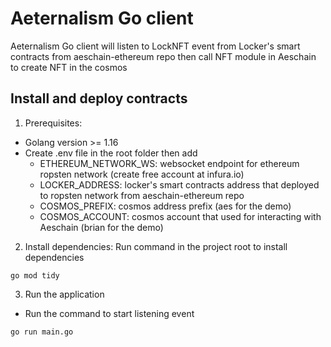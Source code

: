 # Aeternalism Go client

Aeternalism Go client will listen to LockNFT event from Locker's smart contracts from aeschain-ethereum repo then call NFT module in Aeschain to create NFT in the cosmos

## Install and deploy contracts

1. Prerequisites:
- Golang version >= 1.16
- Create .env file in the root folder then add
  - ETHEREUM_NETWORK_WS: websocket endpoint for ethereum ropsten network (create free account at infura.io)
  - LOCKER_ADDRESS: locker's smart contracts address that deployed to ropsten network from aeschain-ethereum repo
  - COSMOS_PREFIX: cosmos address prefix (aes for the demo)
  - COSMOS_ACCOUNT: cosmos account that used for interacting with Aeschain (brian for the demo)

2. Install dependencies:
Run command in the project root to install dependencies
```
go mod tidy
```

3. Run the application
- Run the command to start listening event
```
go run main.go
```
